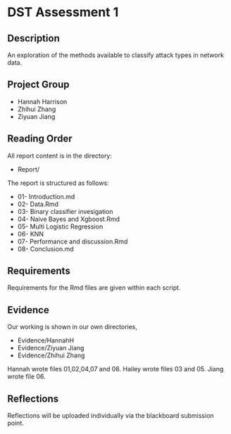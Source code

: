 # DST Assessment 1

## Description

An exploration of the methods available to classify attack types in network data. 

## Project Group

* Hannah Harrison
* Zhihui Zhang
* Ziyuan Jiang


## Reading Order

All report content is in the directory:

* Report/

The report is structured as follows:
* 01- Introduction.md
* 02- Data.Rmd
* 03- Binary classifier invesigation
* 04- Naive Bayes and Xgboost.Rmd
* 05- Multi Logistic Regression
* 06- KNN
* 07- Performance and discussion.Rmd
* 08- Conclusion.md

## Requirements

Requirements for the Rmd files are given within each script.

## Evidence

Our working is shown in our own directories,

* Evidence/HannahH
* Evidence/Ziyuan Jiang
* Evidence/Zhihui Zhang

Hannah wrote files 01,02,04,07 and 08. Hailey wrote files 03 and 05. Jiang wrote file 06.

## Reflections

Reflections will be uploaded individually via the blackboard submission point.

